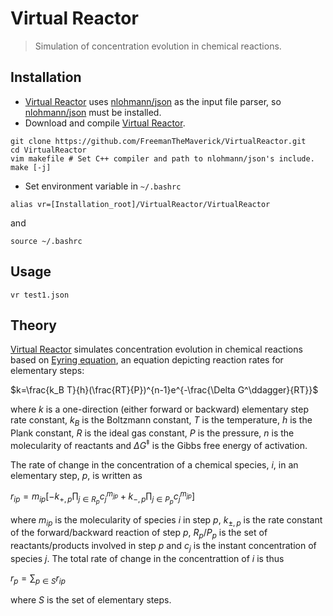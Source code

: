 # Virtual Reactor

>Simulation of concentration evolution in chemical reactions.

## Installation

+ [Virtual Reactor](https://github.com/FreemanTheMaverick/VirtualReactor/) uses [nlohmann/json](https://github.com/nlohmann/json) as the input file parser, so [nlohmann/json](https://github.com/nlohmann/json) must be installed.
+ Download and compile [Virtual Reactor](https://github.com/FreemanTheMaverick/VirtualReactor/).
```
git clone https://github.com/FreemanTheMaverick/VirtualReactor.git
cd VirtualReactor
vim makefile # Set C++ compiler and path to nlohmann/json's include.
make [-j]
```
+ Set environment variable in ```~/.bashrc```
```
alias vr=[Installation_root]/VirtualReactor/VirtualReactor
```
and
```
source ~/.bashrc
```

## Usage
```
vr test1.json
```

## Theory
[Virtual Reactor](https://github.com/FreemanTheMaverick/VirtualReactor/) simulates concentration evolution in chemical reactions based on [Eyring equation](https://en.wikipedia.org/wiki/Eyring_equation), an equation depicting reaction rates for elementary steps:

$k=\frac{k_B T}{h}(\frac{RT}{P})^{n-1}e^{-\frac{\Delta G^\ddagger}{RT}}$

where $k$ is a one-direction (either forward or backward) elementary step rate constant, $k_B$ is the Boltzmann constant, $T$ is the temperature, $h$ is the Plank constant, $R$ is the ideal gas constant, $P$ is the pressure, $n$ is the molecularity of reactants and $\Delta G^\ddagger$ is the Gibbs free energy of activation.

The rate of change in the concentration of a chemical species, $i$, in an elementary step, $p$, is written as

$r_{ip}=m_{ip}[-k_{+,p}\displaystyle\prod_{j\in R_p}c_j^{m_{jp}}+k_{-,p}\displaystyle\prod_{j\in P_p}c_j^{m_{jp}}]$

where $m_{ip}$ is the molecularity of species $i$ in step $p$, $k_{\pm,p}$ is the rate constant of the forward/backward reaction of step $p$, $R_p/P_p$ is the set of reactants/products involved in step $p$ and $c_j$ is the instant concentration of species $j$. The total rate of change in the concentrattion of $i$ is thus

$r_p=\displaystyle\sum_{p\in S}r_{ip}$

where $S$ is the set of elementary steps.
